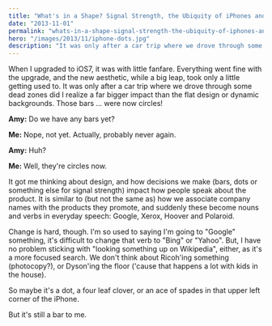 ```yaml
---
title: "What's in a Shape? Signal Strength, the Ubiquity of iPhones and Nomenclature Collide"
date: "2013-11-01"
permalink: "whats-in-a-shape-signal-strength-the-ubiquity-of-iphones-and-nomenclature-collide/"
hero: "/images/2013/11/iphone-dots.jpg"
description: "It was only after a car trip where we drove through some dead zones did I realize a far bigger impact than the flat design or dynamic backgrounds. Those bars ... were now circles!"
---
```


When I upgraded to iOS7, it was with little fanfare. Everything went fine with the upgrade, and the new aesthetic, while a big leap, took only a little getting used to. It was only after a car trip where we drove through some dead zones did I realize a far bigger impact than the flat design or dynamic backgrounds. Those bars ... were now circles!

**Amy:** Do we have any bars yet?

**Me:** Nope, not yet. Actually, probably never again.

**Amy:** Huh?

**Me:** Well, they're circles now.

It got me thinking about design, and how decisions we make (bars, dots or something else for signal strength) impact how people speak about the product. It is similar to (but not the same as) how we associate company names with the products they promote, and suddenly these become nouns and verbs in everyday speech: Google, Xerox, Hoover and Polaroid.

Change is hard, though. I'm so used to saying I'm going to "Google" something, it's difficult to change that verb to "Bing" or "Yahoo". But, I have no problem sticking with "looking something up on Wikipedia", either, as it's a more focused search. We don't think about Ricoh'ing something (photocopy?), or Dyson'ing the floor ('cause that happens a lot with kids in the house).

So maybe it's a dot, a four leaf clover, or an ace of spades in that upper left corner of the iPhone.

But it's still a bar to me.
